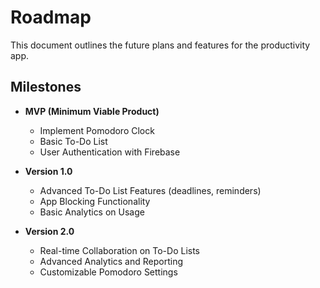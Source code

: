 # Roadmap
This document outlines the future plans and features for the productivity app.

## Milestones
- **MVP (Minimum Viable Product)**
  - Implement Pomodoro Clock
  - Basic To-Do List
  - User Authentication with Firebase

- **Version 1.0**
  - Advanced To-Do List Features (deadlines, reminders)
  - App Blocking Functionality
  - Basic Analytics on Usage

- **Version 2.0**
  - Real-time Collaboration on To-Do Lists
  - Advanced Analytics and Reporting
  - Customizable Pomodoro Settings
